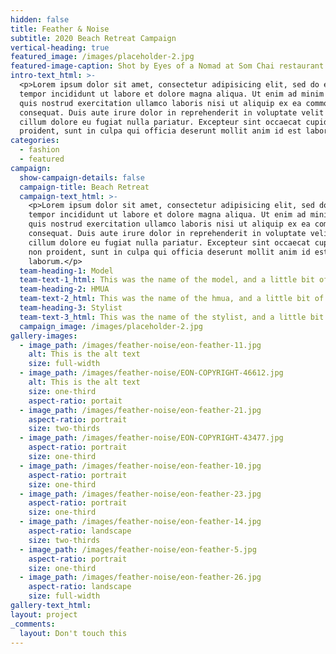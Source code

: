 ```yaml
---
hidden: false
title: Feather & Noise
subtitle: 2020 Beach Retreat Campaign
vertical-heading: true
featured_image: /images/placeholder-2.jpg
featured-image-caption: Shot by Eyes of a Nomad at Som Chai restaurant
intro-text_html: >-
  <p>Lorem ipsum dolor sit amet, consectetur adipisicing elit, sed do eiusmod
  tempor incididunt ut labore et dolore magna aliqua. Ut enim ad minim veniam,
  quis nostrud exercitation ullamco laboris nisi ut aliquip ex ea commodo
  consequat. Duis aute irure dolor in reprehenderit in voluptate velit esse
  cillum dolore eu fugiat nulla pariatur. Excepteur sint occaecat cupidatat non
  proident, sunt in culpa qui officia deserunt mollit anim id est laborum.</p>
categories:
  - fashion
  - featured
campaign:
  show-campaign-details: false
  campaign-title: Beach Retreat
  campaign-text_html: >-
    <p>Lorem ipsum dolor sit amet, consectetur adipisicing elit, sed do eiusmod
    tempor incididunt ut labore et dolore magna aliqua. Ut enim ad minim veniam,
    quis nostrud exercitation ullamco laboris nisi ut aliquip ex ea commodo
    consequat. Duis aute irure dolor in reprehenderit in voluptate velit esse
    cillum dolore eu fugiat nulla pariatur. Excepteur sint occaecat cupidatat
    non proident, sunt in culpa qui officia deserunt mollit anim id est
    laborum.</p>
  team-heading-1: Model
  team-text-1_html: This was the name of the model, and a little bit of a blurb about her.
  team-heading-2: HMUA
  team-text-2_html: This was the name of the hmua, and a little bit of a blurb about her.
  team-heading-3: Stylist
  team-text-3_html: This was the name of the stylist, and a little bit of a blurb about her.
  campaign_image: /images/placeholder-2.jpg
gallery-images:
  - image_path: /images/feather-noise/eon-feather-11.jpg
    alt: This is the alt text
    size: full-width
  - image_path: /images/feather-noise/EON-COPYRIGHT-46612.jpg
    alt: This is the alt text
    size: one-third
    aspect-ratio: portait
  - image_path: /images/feather-noise/eon-feather-21.jpg
    aspect-ratio: portrait
    size: two-thirds
  - image_path: /images/feather-noise/EON-COPYRIGHT-43477.jpg
    aspect-ratio: portrait
    size: one-third
  - image_path: /images/feather-noise/eon-feather-10.jpg
    aspect-ratio: portrait
    size: one-third
  - image_path: /images/feather-noise/eon-feather-23.jpg
    aspect-ratio: portrait
    size: one-third
  - image_path: /images/feather-noise/eon-feather-14.jpg
    aspect-ratio: landscape
    size: two-thirds
  - image_path: /images/feather-noise/eon-feather-5.jpg
    aspect-ratio: portrait
    size: one-third
  - image_path: /images/feather-noise/eon-feather-26.jpg
    aspect-ratio: landscape
    size: full-width
gallery-text_html:
layout: project
_comments:
  layout: Don't touch this
---
```



